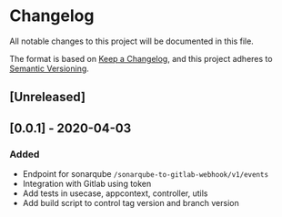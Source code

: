 # Changelog
All notable changes to this project will be documented in this file.

The format is based on [Keep a Changelog](https://keepachangelog.com/en/1.0.0/),
and this project adheres to [Semantic Versioning](https://semver.org/spec/v2.0.0.html).

## [Unreleased]

## [0.0.1] - 2020-04-03
### Added
- Endpoint for sonarqube `/sonarqube-to-gitlab-webhook/v1/events`
- Integration with Gitlab using token
- Add tests in usecase, appcontext, controller, utils
- Add build script to control tag version and branch version
